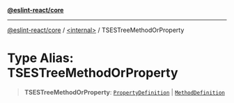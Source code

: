 [**@eslint-react/core**](../../README.md)

***

[@eslint-react/core](../../README.md) / [\<internal\>](../README.md) / TSESTreeMethodOrProperty

# Type Alias: TSESTreeMethodOrProperty

> **TSESTreeMethodOrProperty**: [`PropertyDefinition`](PropertyDefinition.md) \| [`MethodDefinition`](MethodDefinition.md)
